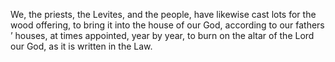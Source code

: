 We, the priests, the Levites, and the people, have likewise cast lots for the wood offering, to bring it into the house of our God, according to our fathers ’ houses, at times appointed, year by year, to burn on the altar of the Lord our God, as it is written in the Law.
